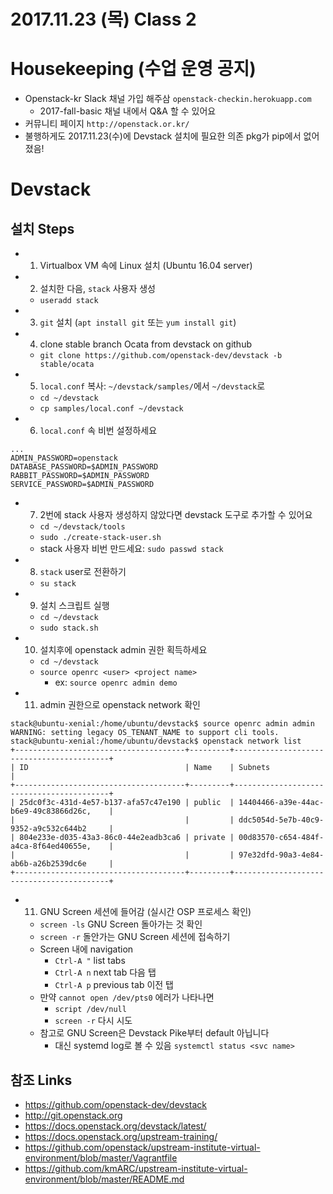 2017.11.23 (목) Class 2
========================

# Housekeeping (수업 운영 공지)
- Openstack-kr Slack 채널 가입 해주삼
    `openstack-checkin.herokuapp.com`
    - 2017-fall-basic 채널 내에서 Q&A 할 수 있어요
- 커뮤니티 페이지 `http://openstack.or.kr/`
- 불행하게도 2017.11.23(수)에 Devstack 설치에 필요한 의존 pkg가 pip에서 없어졌음!

# Devstack
## 설치 Steps
- 1. Virtualbox VM 속에 Linux 설치 (Ubuntu 16.04 server)
- 2. 설치한 다음, `stack` 사용자 생성
    - `useradd stack`
- 3. `git` 설치 (`apt install git` 또는 `yum install git`)
- 4. clone stable branch Ocata from devstack on github
    - `git clone https://github.com/openstack-dev/devstack -b stable/ocata`
- 5. `local.conf` 복사: `~/devstack/samples/`에서 `~/devstack`로
    - `cd ~/devstack`
    - `cp samples/local.conf ~/devstack`
- 6. `local.conf` 속 비번 설정하세요

```
...
ADMIN_PASSWORD=openstack
DATABASE_PASSWORD=$ADMIN_PASSWORD
RABBIT_PASSWORD=$ADMIN_PASSWORD
SERVICE_PASSWORD=$ADMIN_PASSWORD
```

- 7. 2번에 stack 사용자 생성하지 않았다면 devstack 도구로 추가할 수 있어요
    - `cd ~/devstack/tools`
    - `sudo ./create-stack-user.sh`
    - stack 사용자 비번 만드세요: `sudo passwd stack`

- 8. `stack` user로 전환하기
    - `su stack`

- 9. 설치 스크립트 실행
    - `cd ~/devstack`
    - `sudo stack.sh`

- 10. 설치후에 openstack admin 권한 획득하세요
    - `cd ~/devstack`
    - `source openrc <user> <project name>`
        - ex: `source openrc admin demo`

- 11. admin 권한으로 openstack network 확인

```
stack@ubuntu-xenial:/home/ubuntu/devstack$ source openrc admin admin
WARNING: setting legacy OS_TENANT_NAME to support cli tools.
stack@ubuntu-xenial:/home/ubuntu/devstack$ openstack network list
+--------------------------------------+---------+------------------------------------------+
| ID                                   | Name    | Subnets                                  |
+--------------------------------------+---------+------------------------------------------+
| 25dc0f3c-431d-4e57-b137-afa57c47e190 | public  | 14404466-a39e-44ac-b6e9-49c83866d26c,    |
|                                      |         | ddc5054d-5e7b-40c9-9352-a9c532c644b2     |
| 804e233e-d035-43a3-86c0-44e2eadb3ca6 | private | 00d83570-c654-484f-a4ca-8f64ed40655e,    |
|                                      |         | 97e32dfd-90a3-4e84-ab6b-a26b2539dc6e     |
+--------------------------------------+---------+------------------------------------------+
```

- 11. GNU Screen 세션에 들어감 (실시간 OSP 프로세스 확인)
    - `screen -ls` GNU Screen 돌아가는 것 확인
    - `screen -r` 돌안가는 GNU Screen 세션에 접속하기
    - Screen 내에 navigation
        - `Ctrl-A "` list tabs
        - `Ctrl-A n` next tab 다음 탭
        - `Ctrl-A p` previous tab 이전 탭
    - 만약 `cannot open /dev/pts0` 에러가 나타나면
        - `script /dev/null`
        - `screen -r` 다시 시도
    - 참고로 GNU Screen은 Devstack Pike부터 default 아닙니다
        - 대신 systemd log로 볼 수 있음 `systemctl status <svc name>`

## 참조 Links
- https://github.com/openstack-dev/devstack
- http://git.openstack.org
- https://docs.openstack.org/devstack/latest/
- https://docs.openstack.org/upstream-training/
- https://github.com/openstack/upstream-institute-virtual-environment/blob/master/Vagrantfile
- https://github.com/kmARC/upstream-institute-virtual-environment/blob/master/README.md
